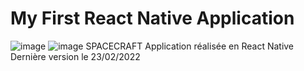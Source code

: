 # My First React Native Application
![image](https://user-images.githubusercontent.com/84777732/155349482-4dda1b9a-999e-49eb-8d4d-e5b34a83df05.png)
![image](https://user-images.githubusercontent.com/84777732/155350050-80c55065-ac90-47ff-829c-2a39ae76a09f.png)
SPACECRAFT 
Application réalisée en React Native
Dernière version le 23/02/2022
